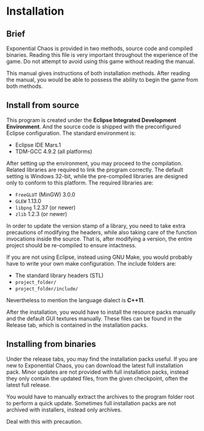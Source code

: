 
# Installation

## Brief

Exponential Chaos is provided in two methods, source code and compiled binaries.
Reading this file is very important throughout the experience of the game. Do not
attempt to avoid using this game without reading the manual.

This manual gives instructions of both installation methods. After reading the
manual, you would be able to possess the ability to begin the game from both
methods.

## Install from source

This program is created under the **Eclipse Integrated Development Environment**.
And the source code is shipped with the preconfigured Eclipse configuration. The
standard environment is:

 * Eclipse IDE Mars.1
 * TDM-GCC 4.9.2 (all platforms)

After setting up the environment, you may proceed to the compilation. Related
libraries are required to link the program correctly. The default setting is
Windows 32-bit, while the pre-compiled libraries are designed only to conform
to this platform. The required libraries are:

 * ```FreeGLUT``` (MinGW) 3.0.0
 * ```GLEW``` 1.13.0
 * ```libpng``` 1.2.37 (or newer)
 * ```zlib``` 1.2.3 (or newer)

In order to update the version stamp of a library, you need to take extra
precautions of modifying the headers, while also taking care of the function
invocations inside the source. That is, after modifying a version, the entire
project should be re-compiled to ensure intactness.

If you are not using Eclipse, instead using GNU Make, you would probably have
to write your own make configuration. The include folders are:

 * The standard library headers (STL)
 * ```project_folder/```
 * ```project_folder/include/```

Nevertheless to mention the language dialect is **C++11**.

After the installation, you would have to install the resource packs manually
and the default GUI textures manually. These files can be found in the Release
tab, which is contained in the installation packs.

## Installing from binaries

Under the release tabs, you may find the installation packs useful. If you are
new to Exponential Chaos, you can download the latest full installation pack.
Minor updates are not provided with full installation packs, instead they only
contain the updated files, from the given checkpoint, often the latest full
release.

You would have to manually extract the archives to the program folder root to
perform a quick update. Sometimes full installation packs are not archived
with installers, instead only archives.

Deal with this with precaution.
